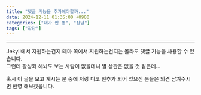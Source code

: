 ```yaml
---
title: "댓글 기능을 추가해야할까..."
data: 2024-12-11 01:35:00 +0900
categories: ["내가 싼 똥", "잡담"]
tags: ["잡담"]
---
```

***

Jekyll에서 지원하는건지 테마 쪽에서 지원하는건지는 몰라도 댓글 기능을 사용할 수 있습니다.   
그런데 활성화 해놔도 보는 사람이 없을테니 별 상관은 없을 것 같은데...
   
혹시 이 글을 보고 계시는 분 중에 저랑 디코 친추가 되어 있으신 분들은 의견 남겨주시면 반영 해보겠읍니다.
